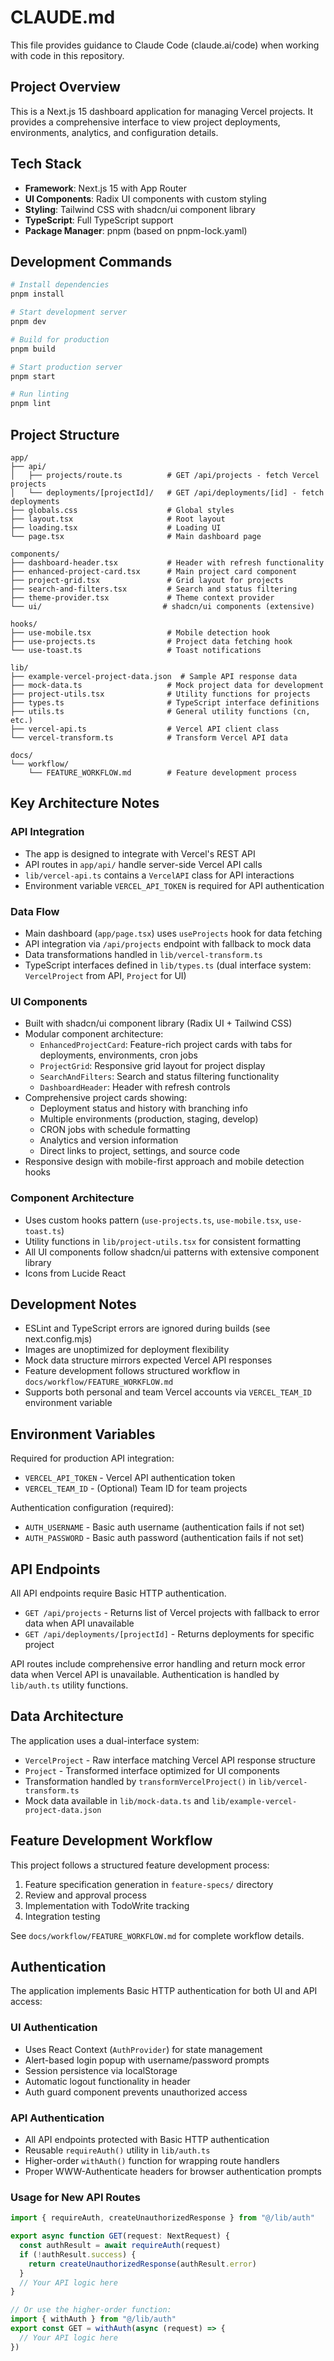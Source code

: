 # CLAUDE.md

This file provides guidance to Claude Code (claude.ai/code) when working with code in this repository.

## Project Overview

This is a Next.js 15 dashboard application for managing Vercel projects. It provides a comprehensive interface to view project deployments, environments, analytics, and configuration details.

## Tech Stack

- **Framework**: Next.js 15 with App Router
- **UI Components**: Radix UI components with custom styling
- **Styling**: Tailwind CSS with shadcn/ui component library
- **TypeScript**: Full TypeScript support
- **Package Manager**: pnpm (based on pnpm-lock.yaml)

## Development Commands

```bash
# Install dependencies
pnpm install

# Start development server
pnpm dev

# Build for production
pnpm build

# Start production server
pnpm start

# Run linting
pnpm lint
```

## Project Structure

```
app/
├── api/
│   ├── projects/route.ts          # GET /api/projects - fetch Vercel projects
│   └── deployments/[projectId]/   # GET /api/deployments/[id] - fetch deployments
├── globals.css                    # Global styles
├── layout.tsx                     # Root layout
├── loading.tsx                    # Loading UI
└── page.tsx                       # Main dashboard page

components/
├── dashboard-header.tsx           # Header with refresh functionality
├── enhanced-project-card.tsx      # Main project card component
├── project-grid.tsx               # Grid layout for projects
├── search-and-filters.tsx         # Search and status filtering
├── theme-provider.tsx             # Theme context provider
└── ui/                           # shadcn/ui components (extensive)

hooks/
├── use-mobile.tsx                 # Mobile detection hook
├── use-projects.ts                # Project data fetching hook
└── use-toast.ts                   # Toast notifications

lib/
├── example-vercel-project-data.json  # Sample API response data
├── mock-data.ts                   # Mock project data for development
├── project-utils.tsx              # Utility functions for projects
├── types.ts                       # TypeScript interface definitions
├── utils.ts                       # General utility functions (cn, etc.)
├── vercel-api.ts                  # Vercel API client class
└── vercel-transform.ts            # Transform Vercel API data

docs/
└── workflow/
    └── FEATURE_WORKFLOW.md        # Feature development process
```

## Key Architecture Notes

### API Integration
- The app is designed to integrate with Vercel's REST API
- API routes in `app/api/` handle server-side Vercel API calls
- `lib/vercel-api.ts` contains a `VercelAPI` class for API interactions
- Environment variable `VERCEL_API_TOKEN` is required for API authentication

### Data Flow
- Main dashboard (`app/page.tsx`) uses `useProjects` hook for data fetching
- API integration via `/api/projects` endpoint with fallback to mock data
- Data transformations handled in `lib/vercel-transform.ts`
- TypeScript interfaces defined in `lib/types.ts` (dual interface system: `VercelProject` from API, `Project` for UI)

### UI Components
- Built with shadcn/ui component library (Radix UI + Tailwind CSS)
- Modular component architecture:
  - `EnhancedProjectCard`: Feature-rich project cards with tabs for deployments, environments, cron jobs
  - `ProjectGrid`: Responsive grid layout for project display
  - `SearchAndFilters`: Search and status filtering functionality
  - `DashboardHeader`: Header with refresh controls
- Comprehensive project cards showing:
  - Deployment status and history with branching info
  - Multiple environments (production, staging, develop) 
  - CRON jobs with schedule formatting
  - Analytics and version information
  - Direct links to project, settings, and source code
- Responsive design with mobile-first approach and mobile detection hooks

### Component Architecture
- Uses custom hooks pattern (`use-projects.ts`, `use-mobile.tsx`, `use-toast.ts`)
- Utility functions in `lib/project-utils.tsx` for consistent formatting
- All UI components follow shadcn/ui patterns with extensive component library
- Icons from Lucide React

## Development Notes

- ESLint and TypeScript errors are ignored during builds (see next.config.mjs)
- Images are unoptimized for deployment flexibility
- Mock data structure mirrors expected Vercel API responses
- Feature development follows structured workflow in `docs/workflow/FEATURE_WORKFLOW.md`
- Supports both personal and team Vercel accounts via `VERCEL_TEAM_ID` environment variable

## Environment Variables

Required for production API integration:
- `VERCEL_API_TOKEN` - Vercel API authentication token
- `VERCEL_TEAM_ID` - (Optional) Team ID for team projects

Authentication configuration (required):
- `AUTH_USERNAME` - Basic auth username (authentication fails if not set)
- `AUTH_PASSWORD` - Basic auth password (authentication fails if not set)

## API Endpoints

All API endpoints require Basic HTTP authentication.

- `GET /api/projects` - Returns list of Vercel projects with fallback to error data when API unavailable
- `GET /api/deployments/[projectId]` - Returns deployments for specific project

API routes include comprehensive error handling and return mock error data when Vercel API is unavailable. Authentication is handled by `lib/auth.ts` utility functions.

## Data Architecture

The application uses a dual-interface system:
- `VercelProject` - Raw interface matching Vercel API response structure
- `Project` - Transformed interface optimized for UI components
- Transformation handled by `transformVercelProject()` in `lib/vercel-transform.ts`
- Mock data available in `lib/mock-data.ts` and `lib/example-vercel-project-data.json`

## Feature Development Workflow

This project follows a structured feature development process:
1. Feature specification generation in `feature-specs/` directory
2. Review and approval process
3. Implementation with TodoWrite tracking
4. Integration testing

See `docs/workflow/FEATURE_WORKFLOW.md` for complete workflow details.

## Authentication

The application implements Basic HTTP authentication for both UI and API access:

### UI Authentication
- Uses React Context (`AuthProvider`) for state management
- Alert-based login popup with username/password prompts
- Session persistence via localStorage
- Automatic logout functionality in header
- Auth guard component prevents unauthorized access

### API Authentication  
- All API endpoints protected with Basic HTTP authentication
- Reusable `requireAuth()` utility in `lib/auth.ts`
- Higher-order `withAuth()` function for wrapping route handlers
- Proper WWW-Authenticate headers for browser authentication prompts

### Usage for New API Routes
```typescript
import { requireAuth, createUnauthorizedResponse } from "@/lib/auth"

export async function GET(request: NextRequest) {
  const authResult = await requireAuth(request)
  if (!authResult.success) {
    return createUnauthorizedResponse(authResult.error)
  }
  // Your API logic here
}

// Or use the higher-order function:
import { withAuth } from "@/lib/auth"
export const GET = withAuth(async (request) => {
  // Your API logic here
})
```